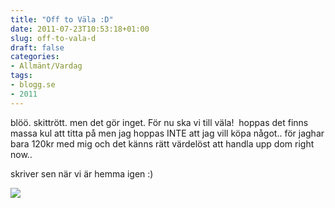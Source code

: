 ```yaml
---
title: "Off to Väla :D"
date: 2011-07-23T10:53:18+01:00
slug: off-to-vala-d
draft: false
categories:
- Allmänt/Vardag
tags:
- blogg.se
- 2011
---
```

blöö. skittrött. men det gör inget. För nu ska vi till väla!  hoppas det finns massa kul att titta på men jag hoppas INTE att jag vill köpa något.. för jaghar bara 120kr med mig och det känns rätt värdelöst att handla upp dom right now..  
  
skriver sen när vi är hemma igen :)  
  
![](/assets/images/blogg.se/st-_158459375.jpg)
